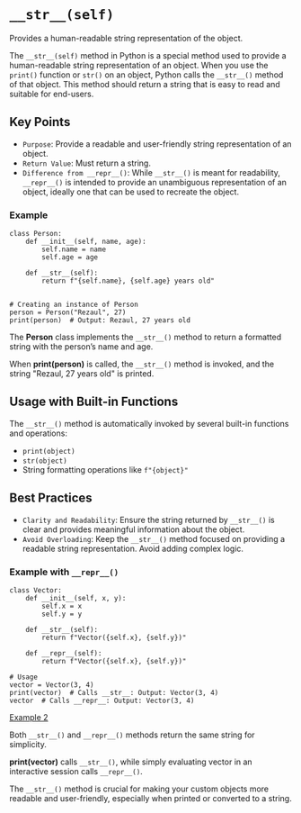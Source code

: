 # `__str__(self)`
Provides a human-readable string representation of the object.

The `__str__(self)` method in Python is a special method used to provide a human-readable string representation of an object. When you use the `print()` function or `str()` on an object, Python calls the `__str__()` method of that object. This method should return a string that is easy to read and suitable for end-users.

## Key Points
- `Purpose`: Provide a readable and user-friendly string representation of an object.
- `Return Value`: Must return a string.
- `Difference from __repr__()`: While `__str__()` is meant for readability, `__repr__()` is intended to provide an unambiguous representation of an object, ideally one that can be used to recreate the object.

### Example
```
class Person:
    def __init__(self, name, age):
        self.name = name
        self.age = age

    def __str__(self):
        return f"{self.name}, {self.age} years old"


# Creating an instance of Person
person = Person("Rezaul", 27)
print(person)  # Output: Rezaul, 27 years old
```

The **Person** class implements the `__str__()` method to return a formatted string with the person’s name and age.

When **print(person)** is called, the `__str__()` method is invoked, and the string "Rezaul, 27 years old" is printed.

## Usage with Built-in Functions
The `__str__()` method is automatically invoked by several built-in functions and operations:

- `print(object)`
- `str(object)`
- String formatting operations like `f"{object}"`

## Best Practices
- `Clarity and Readability`: Ensure the string returned by `__str__()` is clear and provides meaningful information about the object.
- `Avoid Overloading`: Keep the `__str__()` method focused on providing a readable string representation. Avoid adding complex logic.

### Example with `__repr__()`
```
class Vector:
    def __init__(self, x, y):
        self.x = x
        self.y = y

    def __str__(self):
        return f"Vector({self.x}, {self.y})"

    def __repr__(self):
        return f"Vector({self.x}, {self.y})"

# Usage
vector = Vector(3, 4)
print(vector)  # Calls __str__: Output: Vector(3, 4)
vector  # Calls __repr__: Output: Vector(3, 4)
```
[Example 2](./example2.py)

Both `__str__()` and `__repr__()` methods return the same string for simplicity.

**print(vector)** calls `__str__()`, while simply evaluating vector in an interactive session calls `__repr__()`.

The `__str__()` method is crucial for making your custom objects more readable and user-friendly, especially when printed or converted to a string.